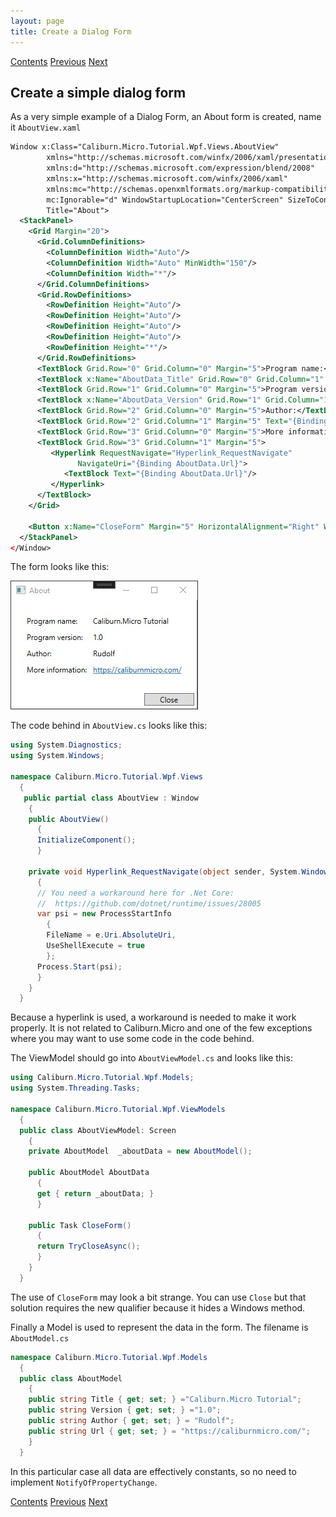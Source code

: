 ```yaml
---
layout: page
title: Create a Dialog Form
---
```


[Contents](Contents) [Previous](SimpleContainer) [Next](AddDialogToShellView)

## Create a simple dialog form

As a very simple example of a Dialog Form, an About form is created, name it ``AboutView.xaml``

```XML
Window x:Class="Caliburn.Micro.Tutorial.Wpf.Views.AboutView"
        xmlns="http://schemas.microsoft.com/winfx/2006/xaml/presentation"
        xmlns:d="http://schemas.microsoft.com/expression/blend/2008"
        xmlns:x="http://schemas.microsoft.com/winfx/2006/xaml"
        xmlns:mc="http://schemas.openxmlformats.org/markup-compatibility/2006"
        mc:Ignorable="d" WindowStartupLocation="CenterScreen" SizeToContent="WidthAndHeight"
        Title="About">
  <StackPanel>
    <Grid Margin="20">
      <Grid.ColumnDefinitions>
        <ColumnDefinition Width="Auto"/>
        <ColumnDefinition Width="Auto" MinWidth="150"/>
        <ColumnDefinition Width="*"/>
      </Grid.ColumnDefinitions>
      <Grid.RowDefinitions>
        <RowDefinition Height="Auto"/>
        <RowDefinition Height="Auto"/>
        <RowDefinition Height="Auto"/>
        <RowDefinition Height="Auto"/>
        <RowDefinition Height="*"/>
      </Grid.RowDefinitions>
      <TextBlock Grid.Row="0" Grid.Column="0" Margin="5">Program name:</TextBlock>
      <TextBlock x:Name="AboutData_Title" Grid.Row="0" Grid.Column="1" Margin="5"/>
      <TextBlock Grid.Row="1" Grid.Column="0" Margin="5">Program version:</TextBlock>
      <TextBlock x:Name="AboutData_Version" Grid.Row="1" Grid.Column="1" Margin="5"/>
      <TextBlock Grid.Row="2" Grid.Column="0" Margin="5">Author:</TextBlock>
      <TextBlock Grid.Row="2" Grid.Column="1" Margin="5" Text="{Binding AboutData.Author}"/>
      <TextBlock Grid.Row="3" Grid.Column="0" Margin="5">More information:</TextBlock>
      <TextBlock Grid.Row="3" Grid.Column="1" Margin="5">
         <Hyperlink RequestNavigate="Hyperlink_RequestNavigate"
               NavigateUri="{Binding AboutData.Url}">
            <TextBlock Text="{Binding AboutData.Url}"/>
         </Hyperlink>
      </TextBlock>
    </Grid>

    <Button x:Name="CloseForm" Margin="5" HorizontalAlignment="Right" Width="80">Close</Button>
  </StackPanel>
</Window>
```

The form looks like this:

![About dialog form](/public/images/documentation/Tutorials/WPF/Aboutform.jpg)

The code behind in ``AboutView.cs`` looks like this:

```C#
using System.Diagnostics;
using System.Windows;

namespace Caliburn.Micro.Tutorial.Wpf.Views
  {
   public partial class AboutView : Window
    {
    public AboutView()
      {
      InitializeComponent();
      }

    private void Hyperlink_RequestNavigate(object sender, System.Windows.Navigation.RequestNavigateEventArgs e)
      {
      // You need a workaround here for .Net Core:
      //  https://github.com/dotnet/runtime/issues/28005
      var psi = new ProcessStartInfo
        {
        FileName = e.Uri.AbsoluteUri,
        UseShellExecute = true
        };
      Process.Start(psi);
      }
    }
  }
```

  Because a hyperlink is used, a workaround is needed to make it work properly. It is not related to Caliburn.Micro and one of the few exceptions where you may want to use some code in the code behind.

The ViewModel should go into ``AboutViewModel.cs`` and looks like this:

```C#
using Caliburn.Micro.Tutorial.Wpf.Models;
using System.Threading.Tasks;

namespace Caliburn.Micro.Tutorial.Wpf.ViewModels
  {
  public class AboutViewModel: Screen
    {
    private AboutModel  _aboutData = new AboutModel();

    public AboutModel AboutData
      {
      get { return _aboutData; }
      }

    public Task CloseForm()
      {
      return TryCloseAsync();
      }
    }
  }
```

The use of ``CloseForm`` may look a bit strange. You can use ``Close`` but that solution requires the new qualifier because it hides a Windows method.

Finally a Model is used to represent the data in the form. The filename is ``AboutModel.cs``

```C#
namespace Caliburn.Micro.Tutorial.Wpf.Models
  {
  public class AboutModel
    {
    public string Title { get; set; } ="Caliburn.Micro Tutorial";
    public string Version { get; set; } ="1.0";
    public string Author { get; set; } = "Rudolf";
    public string Url { get; set; } = "https://caliburnmicro.com/";
    }
  }
  ```
  
  In this particular case all data are effectively constants, so no need to implement ``NotifyOfPropertyChange``.
  
  [Contents](Contents) [Previous](SimpleContainer) [Next](AddDialogToShellView)
